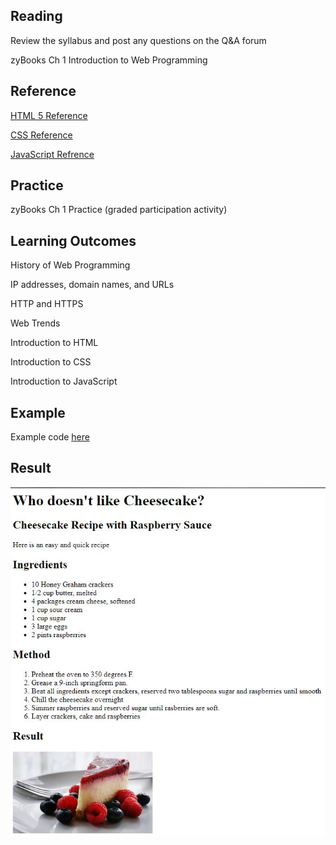 ## Reading

Review the syllabus and post any questions on the Q&A forum

zyBooks Ch 1 Introduction to Web Programming

## Reference
[HTML 5 Reference](https://cdn.rawgit.com/hostinger/banners/53bd21f8/tutorials/pdf/The-Complete-HTML-Cheat-Sheet-(Black-and-White)-Print-Version.pdf)

[CSS Reference](https://htmlcheatsheet.com/css/)

[JavaScript Refrence](https://developer.mozilla.org/en-US/docs/Web/JavaScript)

## Practice

zyBooks Ch 1 Practice (graded participation activity)

## Learning Outcomes

History of Web Programming

IP addresses, domain names, and URLs

HTTP and HTTPS

Web Trends

Introduction to HTML

Introduction to CSS

Introduction to JavaScript

## Example
Example code [here](https://github.com/ava11235/it161/blob/master/example.html)

## Result
![here](https://github.com/ava11235/it161/blob/master/week1-page-screenshot.JPG)
